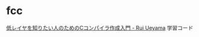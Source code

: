 # fcc

[低レイヤを知りたい人のためのCコンパイラ作成入門 - Rui Ueyama](https://www.sigbus.info/compilerbook/#git%E3%81%AB%E3%82%88%E3%82%8B%E3%83%90%E3%83%BC%E3%82%B8%E3%83%A7%E3%83%B3%E7%AE%A1%E7%90%86) 学習コード
